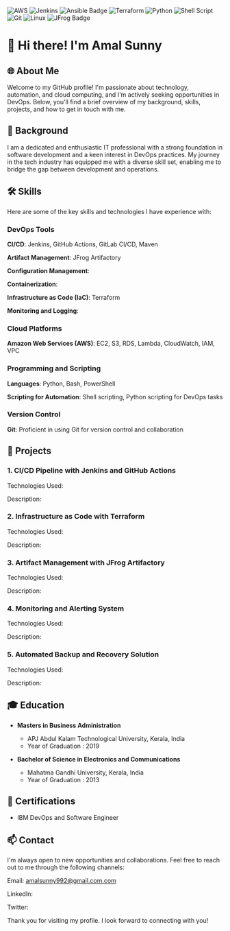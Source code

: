 ![AWS](https://img.shields.io/badge/AWS-%23FF9900.svg?style=for-the-badge&logo=amazon-aws&logoColor=white)
![Jenkins](https://img.shields.io/badge/jenkins-%232C5263.svg?style=for-the-badge&logo=jenkins&logoColor=white)
![Ansible Badge](https://img.shields.io/badge/Ansible-E00?logo=ansible&logoColor=fff&style=for-the-badge)
![Terraform](https://img.shields.io/badge/terraform-%235835CC.svg?style=for-the-badge&logo=terraform&logoColor=white)
![Python](https://img.shields.io/badge/python-3670A0?style=for-the-badge&logo=python&logoColor=ffdd54)
![Shell Script](https://img.shields.io/badge/shell_script-%23121011.svg?style=for-the-badge&logo=gnu-bash&logoColor=white)
![Git](https://img.shields.io/badge/git-%23F05033.svg?style=for-the-badge&logo=git&logoColor=white)
![Linux](https://img.shields.io/badge/Linux-FCC624?style=for-the-badge&logo=linux&logoColor=black)
![JFrog Badge](https://img.shields.io/badge/JFrog-40BE46?logo=jfrog&logoColor=fff&style=for-the-badge)

# 👋 Hi there! I'm Amal Sunny

## 🌐 About Me

Welcome to my GitHub profile! I'm passionate about technology, automation, and cloud computing, and I'm actively seeking opportunities in DevOps. 
Below, you'll find a brief overview of my background, skills, projects, and how to get in touch with me.

## 🚀 Background

I am a dedicated and enthusiastic IT professional with a strong foundation in software development and a keen interest in DevOps practices.
My journey in the tech industry has equipped me with a diverse skill set, enabling me to bridge the gap between development and operations.

## 🛠️ Skills

Here are some of the key skills and technologies I have experience with:

### DevOps Tools

**CI/CD**: Jenkins, GitHub Actions, GitLab CI/CD, Maven

**Artifact Management**: JFrog Artifactory 

**Configuration Management**: 

**Containerization**: 

**Infrastructure as Code (IaC)**: Terraform

**Monitoring and Logging**: 

### Cloud Platforms

**Amazon Web Services (AWS)**: EC2, S3, RDS, Lambda, CloudWatch, IAM, VPC

### Programming and Scripting

**Languages**: Python, Bash, PowerShell

**Scripting for Automation**: Shell scripting, Python scripting for DevOps tasks

### Version Control

**Git**: Proficient in using Git for version control and collaboration

## 🌟 Projects

### 1. CI/CD Pipeline with Jenkins and GitHub Actions

Technologies Used:

Description: 


### 2. Infrastructure as Code with Terraform

Technologies Used: 

Description: 


### 3. Artifact Management with JFrog Artifactory

Technologies Used: 

Description: 


### 4. Monitoring and Alerting System

Technologies Used: 

Description: 


### 5. Automated Backup and Recovery Solution

Technologies Used: 

Description: 


## 🎓 Education

* **Masters in Business Administration**
  - APJ Abdul Kalam Technological University, Kerala, India
  - Year of Graduation : 2019

* **Bachelor of Science in Electronics and Communications**
  - Mahatma Gandhi University, Kerala, India
  - Year of Graduation : 2013

## 📜 Certifications

- IBM DevOps and Software Engineer

## 📫 Contact

I'm always open to new opportunities and collaborations. Feel free to reach out to me through the following channels:

Email: amalsunny992@gmail.com.com

LinkedIn: 

Twitter: 

Thank you for visiting my profile. I look forward to connecting with you!
